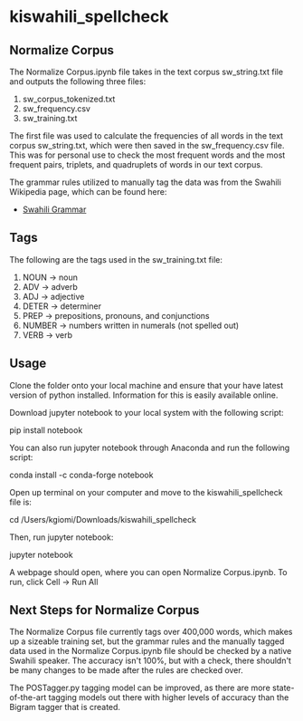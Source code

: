 # kiswahili_spellcheck

Normalize Corpus
-----

The Normalize Corpus.ipynb file takes in the text corpus sw_string.txt file and outputs the following three files:
  1. sw_corpus_tokenized.txt 
  2. sw_frequency.csv
  3. sw_training.txt
  
 The first file was used to calculate the frequencies of all words in the text corpus sw_string.txt, which were 
 then saved in the sw_frequency.csv file. This was for personal use to check the most frequent words and the most 
 frequent pairs, triplets, and quadruplets of words in our text corpus. 
 
 The grammar rules utilized to manually tag the data was from the Swahili Wikipedia page, which can be found here:
 * [Swahili Grammar](https://en.wikipedia.org/wiki/Swahili_grammar)
 
 Tags
 -----
 
 The following are the tags used in the sw_training.txt file:
 1. NOUN -> noun
 2. ADV -> adverb
 3. ADJ -> adjective
 4. DETER -> determiner
 5. PREP -> prepositions, pronouns, and conjunctions
 6. NUMBER -> numbers written in numerals (not spelled out)
 7. VERB -> verb
 
 Usage
 -----
 
 Clone the folder onto your local machine and ensure that your have latest version of python installed. Information for this 
 is easily available online.

 Download jupyter notebook to your local system with the following script:
 
 pip install notebook
 
 You can also run jupyter notebook through Anaconda and run the following script:
 
 conda install -c conda-forge notebook
 
 Open up terminal on your computer and move to the kiswahili_spellcheck file is:
 
 cd /Users/kgiomi/Downloads/kiswahili_spellcheck
 
 Then, run jupyter notebook:
 
 jupyter notebook
 
 A webpage should open, where you can open Normalize Corpus.ipynb. To run, click Cell -> Run All

 
 Next Steps for Normalize Corpus
 -----
 
 The Normalize Corpus file currently tags over 400,000 words, which makes up a sizeable training set, but the grammar 
 rules and the manually tagged data used in the Normalize Corpus.ipynb file should be checked by a native Swahili speaker.
 The accuracy isn't 100%, but with a check, there shouldn't be many changes to be made after the rules are checked over.
 
 The POSTagger.py tagging model can be improved, as there are more state-of-the-art tagging models out there with higher
 levels of accuracy than the Bigram tagger that is created.
